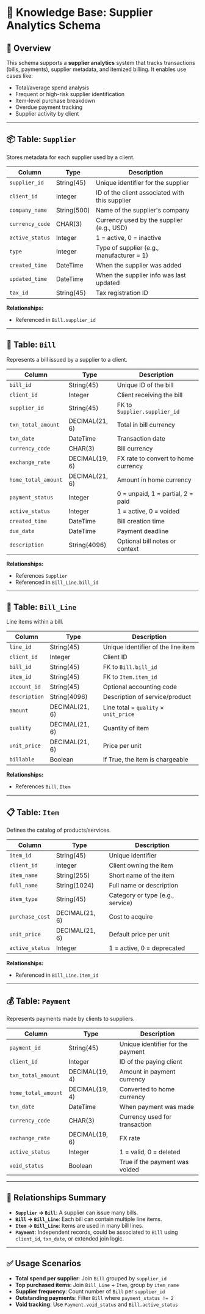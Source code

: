 # 📘 Knowledge Base: Supplier Analytics Schema

## 🧱 Overview

This schema supports a **supplier analytics** system that tracks transactions (bills, payments), supplier metadata, and itemized billing. It enables use cases like:

- Total/average spend analysis
- Frequent or high-risk supplier identification
- Item-level purchase breakdown
- Overdue payment tracking
- Supplier activity by client

---

## 📦 Table: `Supplier`

Stores metadata for each supplier used by a client.

| Column         | Type         | Description                                      |
|----------------|--------------|--------------------------------------------------|
| `supplier_id`  | String(45)   | Unique identifier for the supplier              |
| `client_id`    | Integer      | ID of the client associated with this supplier  |
| `company_name` | String(500)  | Name of the supplier's company                  |
| `currency_code`| CHAR(3)      | Currency used by the supplier (e.g., USD)       |
| `active_status`| Integer      | 1 = active, 0 = inactive                         |
| `type`         | Integer      | Type of supplier (e.g., manufacturer = 1)       |
| `created_time` | DateTime     | When the supplier was added                     |
| `updated_time` | DateTime     | When the supplier info was last updated         |
| `tax_id`       | String(45)   | Tax registration ID                             |

**Relationships:**  
- Referenced in `Bill.supplier_id`

---

## 🧾 Table: `Bill`

Represents a bill issued by a supplier to a client.

| Column             | Type             | Description                                           |
|--------------------|------------------|-------------------------------------------------------|
| `bill_id`          | String(45)       | Unique ID of the bill                                 |
| `client_id`        | Integer          | Client receiving the bill                             |
| `supplier_id`      | String(45)       | FK to `Supplier.supplier_id`                          |
| `txn_total_amount` | DECIMAL(21, 6)   | Total in bill currency                                |
| `txn_date`         | DateTime         | Transaction date                                      |
| `currency_code`    | CHAR(3)          | Bill currency                                         |
| `exchange_rate`    | DECIMAL(19, 6)   | FX rate to convert to home currency                   |
| `home_total_amount`| DECIMAL(21, 6)   | Amount in home currency                               |
| `payment_status`   | Integer          | 0 = unpaid, 1 = partial, 2 = paid                     |
| `active_status`    | Integer          | 1 = active, 0 = voided                                |
| `created_time`     | DateTime         | Bill creation time                                    |
| `due_date`         | DateTime         | Payment deadline                                      |
| `description`      | String(4096)     | Optional bill notes or context                        |

**Relationships:**  
- References `Supplier`  
- Referenced in `Bill_Line.bill_id`

---

## 📄 Table: `Bill_Line`

Line items within a bill.

| Column        | Type             | Description                                     |
|---------------|------------------|-------------------------------------------------|
| `line_id`     | String(45)       | Unique identifier of the line item              |
| `client_id`   | Integer          | Client ID                                       |
| `bill_id`     | String(45)       | FK to `Bill.bill_id`                            |
| `item_id`     | String(45)       | FK to `Item.item_id`                            |
| `account_id`  | String(45)       | Optional accounting code                        |
| `description` | String(4096)     | Description of service/product                  |
| `amount`      | DECIMAL(21, 6)   | Line total = `quality` × `unit_price`           |
| `quality`     | DECIMAL(21, 6)   | Quantity of item                                |
| `unit_price`  | DECIMAL(21, 6)   | Price per unit                                  |
| `billable`    | Boolean          | If True, the item is chargeable                 |

**Relationships:**  
- References `Bill`, `Item`

---

## 📋 Table: `Item`

Defines the catalog of products/services.

| Column         | Type             | Description                           |
|----------------|------------------|---------------------------------------|
| `item_id`      | String(45)       | Unique identifier                     |
| `client_id`    | Integer          | Client owning the item                |
| `item_name`    | String(255)      | Short name of the item                |
| `full_name`    | String(1024)     | Full name or description              |
| `item_type`    | String(45)       | Category or type (e.g., service)      |
| `purchase_cost`| DECIMAL(21, 6)   | Cost to acquire                       |
| `unit_price`   | DECIMAL(21, 6)   | Default price per unit                |
| `active_status`| Integer          | 1 = active, 0 = deprecated             |

**Relationships:**  
- Referenced in `Bill_Line.item_id`

---

## 💰 Table: `Payment`

Represents payments made by clients to suppliers.

| Column             | Type             | Description                                      |
|--------------------|------------------|--------------------------------------------------|
| `payment_id`       | String(45)       | Unique identifier for the payment                |
| `client_id`        | Integer          | ID of the paying client                          |
| `txn_total_amount` | DECIMAL(19, 4)   | Amount in payment currency                       |
| `home_total_amount`| DECIMAL(19, 4)   | Converted to home currency                       |
| `txn_date`         | DateTime         | When payment was made                            |
| `currency_code`    | CHAR(3)          | Currency used for transaction                    |
| `exchange_rate`    | DECIMAL(19, 6)   | FX rate                                          |
| `active_status`    | Integer          | 1 = valid, 0 = deleted                           |
| `void_status`      | Boolean          | True if the payment was voided                   |

---

## 🧭 Relationships Summary

- **`Supplier` → `Bill`**: A supplier can issue many bills.
- **`Bill` → `Bill_Line`**: Each bill can contain multiple line items.
- **`Item` → `Bill_Line`**: Items are used in many bill lines.
- **`Payment`**: Independent records, could be associated to `Bill` using `client_id`, `txn_date`, or extended join logic.

---

## ✅ Usage Scenarios

- **Total spend per supplier**: Join `Bill` grouped by `supplier_id`
- **Top purchased items**: Join `Bill_Line` + `Item`, group by `item_name`
- **Supplier frequency**: Count number of `Bill` per `supplier_id`
- **Outstanding payments**: Filter `Bill` where `payment_status != 2`
- **Void tracking**: Use `Payment.void_status` and `Bill.active_status`
